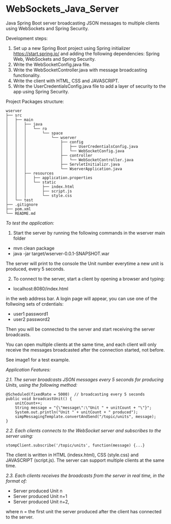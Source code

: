 # WebSockets_Java_Server
Java Spring Boot server broadcasting JSON messages to multiple clients using WebSockets and Spring Security.

Development steps:
1. Set up a new Spring Boot project using Spring initializer https://start.spring.io/ and adding the following dependencies: Spring Web, WebSockets and Spring Security.
2. Write the WebSocketConfig.java file.
3. Write the WebSocketController.java with message broadcasting functionality.
4. Write the client with HTML, CSS and JAVASCRIPT.
5. Write the UserCredentialsConfig.java file to add a layer of security to the app using Spring Security.

Project Packages structure:

    wserver
    ├── src
    │   ├── main
    │   │   ├── java
    │   │   │   └── ro
    │   │   │       └── space
    │   │   │           └── wserver
    │   │   │               ├── config
    │   │   │               │   ├── UserCredentialsConfig.java
    │   │   │               │   └── WebSocketConfig.java
    │   │   │               ├── controller
    │   │   │               │   └── WebSocketController.java
    │   │   │               ├── ServletInitializr.java
    │   │   │               └── WserverApplication.java
    │   │   ├── resources
    │   │   │   ├── application.properties
    │   │   │   └── static
    │   │   │       ├── index.html
    │   │   │       ├── script.js
    │   │   │       └── style.css
    │   └── test
    ├── .gitignore
    ├── pom.xml
    └── README.md

*To test the application:*
1. Start the server by running the following commands in the wserver main folder
 - mvn clean package
 - java -jar target/wserver-0.0.1-SNAPSHOT.war

The server will print to the console the Unit number everytime a new unit is produced, every 5 seconds.

2. To connect to the server, start a client by opening a browser and typing:
 - localhost:8080/index.html

in the web address bar. A login page will appear, you can use one of the follwoing sets of crdentials:
 - user1 password1
 - user2 password2

Then you will be connected to the server and start receiving the server broadcasts.

You can open multiple clients at the same time, and each client will only receive the messages broadcasted after the connection started, not before.

See image1 for a test example.


*Application Features:*

*2.1. The server broadcasts JSON messages every 5 seconds for producing Units, using the following method:*

    @Scheduled(fixedRate = 5000)  // broadcasting every 5 seconds
    public void broadcastUnit() { 
        unitCount++;
        String message = "{\"message\":\"Unit " + unitCount + "\"}";
        System.out.println("Unit " + unitCount + " produced");
        simpMessagingTemplate.convertAndSend("/topic/units", message);
    }

*2.2. Each clients connects to the WebSocket server and subscribes to the server using:*
    
    stompClient.subscribe('/topic/units', function(message) {...}

The client is written in HTML (indesx.html), CSS (style.css) and JAVASCRIPT (script.js).
The server can support multiple clients at the same time.

*2.3. Each clients receives the broadcasts from the server in real time, in the format of:*

- Server produced Unit n
- Server produced Unit n+1
- Server produced Unit n+2,

where n = the first unit the server produced after the client has connected to the server.
